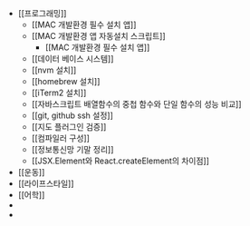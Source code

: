 - [[프로그래밍]]
	- [[MAC 개발환경 필수 설치 앱]]
	- [[MAC 개발환경 앱 자동설치 스크립트]]
		- [[MAC 개발환경 필수 설치 앱]]
	- [[데이터 베이스 시스템]]
	- [[nvm 설치]]
	- [[homebrew 설치]]
	- [[iTerm2 설치]]
	- [[자바스크립트 배열함수의 중첩 함수와 단일 함수의 성능 비교]]
	- [[git, github ssh 설정]]
	- [[지도 플러그인 검증]]
	- [[컴파일러 구성]]
	- [[정보통신망 기말 정리]]
	- [[JSX.Element와 React.createElement의 차이점]]
- [[운동]]
- [[라이프스타일]]
- [[어학]]
-
-